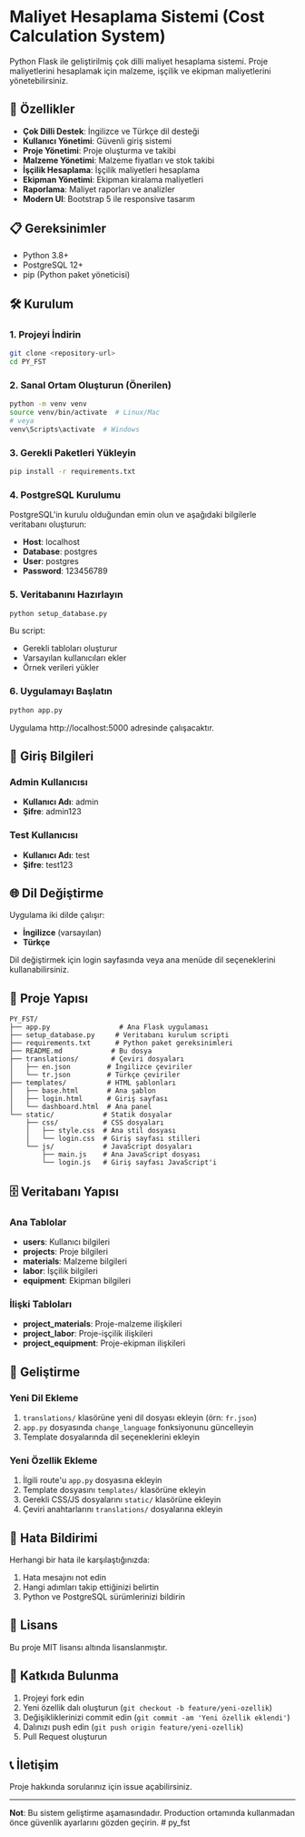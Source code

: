 # Maliyet Hesaplama Sistemi (Cost Calculation System)

Python Flask ile geliştirilmiş çok dilli maliyet hesaplama sistemi. Proje maliyetlerini hesaplamak için malzeme, işçilik ve ekipman maliyetlerini yönetebilirsiniz.

## 🚀 Özellikler

- **Çok Dilli Destek**: İngilizce ve Türkçe dil desteği
- **Kullanıcı Yönetimi**: Güvenli giriş sistemi
- **Proje Yönetimi**: Proje oluşturma ve takibi
- **Malzeme Yönetimi**: Malzeme fiyatları ve stok takibi
- **İşçilik Hesaplama**: İşçilik maliyetleri hesaplama
- **Ekipman Yönetimi**: Ekipman kiralama maliyetleri
- **Raporlama**: Maliyet raporları ve analizler
- **Modern UI**: Bootstrap 5 ile responsive tasarım

## 📋 Gereksinimler

- Python 3.8+
- PostgreSQL 12+
- pip (Python paket yöneticisi)

## 🛠️ Kurulum

### 1. Projeyi İndirin
```bash
git clone <repository-url>
cd PY_FST
```

### 2. Sanal Ortam Oluşturun (Önerilen)
```bash
python -m venv venv
source venv/bin/activate  # Linux/Mac
# veya
venv\Scripts\activate  # Windows
```

### 3. Gerekli Paketleri Yükleyin
```bash
pip install -r requirements.txt
```

### 4. PostgreSQL Kurulumu
PostgreSQL'in kurulu olduğundan emin olun ve aşağıdaki bilgilerle veritabanı oluşturun:

- **Host**: localhost
- **Database**: postgres
- **User**: postgres
- **Password**: 123456789

### 5. Veritabanını Hazırlayın
```bash
python setup_database.py
```

Bu script:
- Gerekli tabloları oluşturur
- Varsayılan kullanıcıları ekler
- Örnek verileri yükler

### 6. Uygulamayı Başlatın
```bash
python app.py
```

Uygulama http://localhost:5000 adresinde çalışacaktır.

## 👤 Giriş Bilgileri

### Admin Kullanıcısı
- **Kullanıcı Adı**: admin
- **Şifre**: admin123

### Test Kullanıcısı
- **Kullanıcı Adı**: test
- **Şifre**: test123

## 🌐 Dil Değiştirme

Uygulama iki dilde çalışır:
- **İngilizce** (varsayılan)
- **Türkçe**

Dil değiştirmek için login sayfasında veya ana menüde dil seçeneklerini kullanabilirsiniz.

## 📁 Proje Yapısı

```
PY_FST/
├── app.py                 # Ana Flask uygulaması
├── setup_database.py     # Veritabanı kurulum scripti
├── requirements.txt      # Python paket gereksinimleri
├── README.md            # Bu dosya
├── translations/        # Çeviri dosyaları
│   ├── en.json         # İngilizce çeviriler
│   └── tr.json         # Türkçe çeviriler
├── templates/          # HTML şablonları
│   ├── base.html       # Ana şablon
│   ├── login.html      # Giriş sayfası
│   └── dashboard.html  # Ana panel
└── static/            # Statik dosyalar
    ├── css/           # CSS dosyaları
    │   ├── style.css  # Ana stil dosyası
    │   └── login.css  # Giriş sayfası stilleri
    └── js/            # JavaScript dosyaları
        ├── main.js    # Ana JavaScript dosyası
        └── login.js   # Giriş sayfası JavaScript'i
```

## 🗄️ Veritabanı Yapısı

### Ana Tablolar
- **users**: Kullanıcı bilgileri
- **projects**: Proje bilgileri
- **materials**: Malzeme bilgileri
- **labor**: İşçilik bilgileri
- **equipment**: Ekipman bilgileri

### İlişki Tabloları
- **project_materials**: Proje-malzeme ilişkileri
- **project_labor**: Proje-işçilik ilişkileri
- **project_equipment**: Proje-ekipman ilişkileri

## 🔧 Geliştirme

### Yeni Dil Ekleme
1. `translations/` klasörüne yeni dil dosyası ekleyin (örn: `fr.json`)
2. `app.py` dosyasında `change_language` fonksiyonunu güncelleyin
3. Template dosyalarında dil seçeneklerini ekleyin

### Yeni Özellik Ekleme
1. İlgili route'u `app.py` dosyasına ekleyin
2. Template dosyasını `templates/` klasörüne ekleyin
3. Gerekli CSS/JS dosyalarını `static/` klasörüne ekleyin
4. Çeviri anahtarlarını `translations/` dosyalarına ekleyin

## 🐛 Hata Bildirimi

Herhangi bir hata ile karşılaştığınızda:
1. Hata mesajını not edin
2. Hangi adımları takip ettiğinizi belirtin
3. Python ve PostgreSQL sürümlerinizi bildirin

## 📄 Lisans

Bu proje MIT lisansı altında lisanslanmıştır.

## 👥 Katkıda Bulunma

1. Projeyi fork edin
2. Yeni özellik dalı oluşturun (`git checkout -b feature/yeni-ozellik`)
3. Değişikliklerinizi commit edin (`git commit -am 'Yeni özellik eklendi'`)
4. Dalınızı push edin (`git push origin feature/yeni-ozellik`)
5. Pull Request oluşturun

## 📞 İletişim

Proje hakkında sorularınız için issue açabilirsiniz.

---

**Not**: Bu sistem geliştirme aşamasındadır. Production ortamında kullanmadan önce güvenlik ayarlarını gözden geçirin.
#   p y _ f s t  
 
